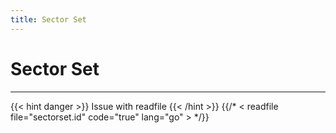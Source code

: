 ```yaml
---
title: Sector Set
---
```


# Sector Set
---

{{< hint danger >}}
Issue with readfile
{{< /hint >}}
{{/* < readfile file="sectorset.id" code="true" lang="go" > */}}
